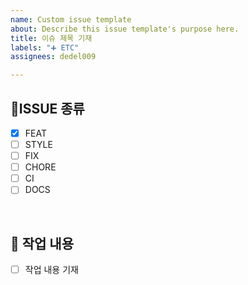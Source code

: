 ```yaml
---
name: Custom issue template
about: Describe this issue template's purpose here.
title: 이슈 제목 기재
labels: "➕ ETC"
assignees: dedel009

---
```


## 🔘ISSUE 종류

- [x] FEAT
- [ ] STYLE
- [ ] FIX
- [ ] CHORE
- [ ] CI
- [ ] DOCS

<br/>

## 🔎 작업 내용

- [ ] 작업 내용 기재

<br/>
